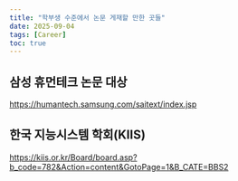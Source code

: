 ```yaml
---
title: "학부생 수준에서 논문 게재할 만한 곳들"
date: 2025-09-04
tags: [Career]
toc: true
---
```


## 삼성 휴먼테크 논문 대상
https://humantech.samsung.com/saitext/index.jsp

## 한국 지능시스템 학회(KIIS)
https://kiis.or.kr/Board/board.asp?b_code=782&Action=content&GotoPage=1&B_CATE=BBS2





